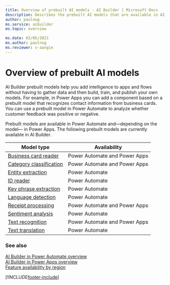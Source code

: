```yaml
---
title: Overview of prebuilt AI models - AI Builder | Microsoft Docs
description: Describes the prebuilt AI models that are available in AI Builder.
author: paulnog
ms.service: aibuilder
ms.topic: overview

ms.date: 03/05/2021
ms.author: paulnog
ms.reviewer: v-aangie
---
```


# Overview of prebuilt AI models

AI Builder prebuilt models help you add intelligence to apps and flows without having to gather data and then build, train, and publish your own models. For example, in Power Apps you can add a component based on a prebuilt model that recognizes contact information from business cards. You can use a prebuilt model in Power Automate to analyze whether customer feedback was positive or negative.

Prebuilt models are available in Power Automate and&mdash;depending on the model&mdash; in Power Apps. The following prebuilt models are currently available in AI Builder.

|   Model type  | Availability  |
| -------- | --------- |
| [Business card reader](prebuilt-business-card.md)   |   Power Automate and Power Apps     |
| [Category classification](prebuilt-category-classification.md) | Power Automate and Power Apps |
| [Entity extraction](prebuilt-entity-extraction.md)    |    Power Automate    |
| [ID reader](prebuilt-id-reader.md)    |    Power Automate    |
| [Key phrase extraction](prebuilt-key-phrase.md)  |    Power Automate    |
| [Language detection](prebuilt-language-detection.md)  |    Power Automate    |
| [Receipt processing](prebuilt-receipt-processing.md)   |   Power Automate and Power Apps     |
| [Sentiment analysis ](prebuilt-sentiment-analysis.md)    |    Power Automate    |
| [Text recognition ](prebuilt-text-recognition.md)    |    Power Automate and Power Apps     |
| [Text translation ](prebuilt-text-translation.md)    |    Power Automate    |

### See also

[AI Builder in Power Automate overview](use-in-flow-overview.md)  
[AI Builder in Power Apps overview](use-in-powerapps-overview.md)  
[Feature availability by region](availability-region.md)


[!INCLUDE[footer-include](includes/footer-banner.md)]
